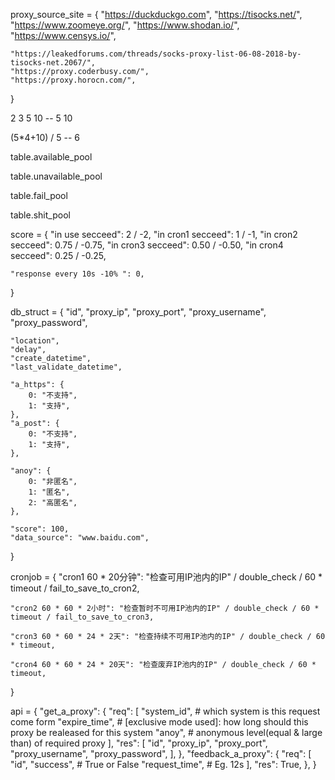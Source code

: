 
proxy_source_site = {
    "https://duckduckgo.com",
    "https://tisocks.net/",
    "https://www.zoomeye.org/",
    "https://www.shodan.io/",
    "https://www.censys.io/",


    "https://leakedforums.com/threads/socks-proxy-list-06-08-2018-by-tisocks-net.2067/",
    "https://proxy.coderbusy.com/",
    "https://proxy.horocn.com/",
}


2 3 5 10 -- 5
10

(5*4+10) / 5 -- 6


table.available_pool

table.unavailable_pool

table.fail_pool

table.shit_pool


score = {
    "in use secceed": 2 / -2,
    "in cron1 secceed": 1 / -1,
    "in cron2 secceed": 0.75 / -0.75,
    "in cron3 secceed": 0.50 / -0.50,
    "in cron4 secceed": 0.25 / -0.25,

    "response every 10s -10% ": 0,
}

db_struct = {
    "id",
    "proxy_ip",
    "proxy_port",
    "proxy_username",
    "proxy_password",

    "location",
    "delay",
    "create_datetime",
    "last_validate_datetime",

    "a_https": {
        0: "不支持",
        1: "支持",
    },
    "a_post": {
        0: "不支持",
        1: "支持",
    },

    "anoy": {
        0: "非匿名",
        1: "匿名",
        2: "高匿名",
    },

    "score": 100,
    "data_source": "www.baidu.com",

}

cronjob = {
    "cron1 60 * 20分钟": "检查可用IP池内的IP" / double_check / 60 * timeout / fail_to_save_to_cron2,

    "cron2 60 * 60 * 2小时": "检查暂时不可用IP池内的IP" / double_check / 60 * timeout / fail_to_save_to_cron3,

    "cron3 60 * 60 * 24 * 2天": "检查持续不可用IP池内的IP" / double_check / 60 * timeout,

    "cron4 60 * 60 * 24 * 20天": "检查废弃IP池内的IP" / double_check / 60 * timeout,
}


api = {
    "get_a_proxy": {
        "req": [
            "system_id",    # which system is this request come form
            "expire_time",  # [exclusive mode used]: how long should this proxy be realeased for this system
            "anoy",         # anonymous level(equal & large than) of required proxy
        ],
        "res": [
            "id",
            "proxy_ip",
            "proxy_port",
            "proxy_username",
            "proxy_password",
        ],
    },
    "feedback_a_proxy": {
        "req": [
            "id",
            "success",      # True or False
            "request_time", # Eg. 12s
        ],
        "res": True,
    },
}
